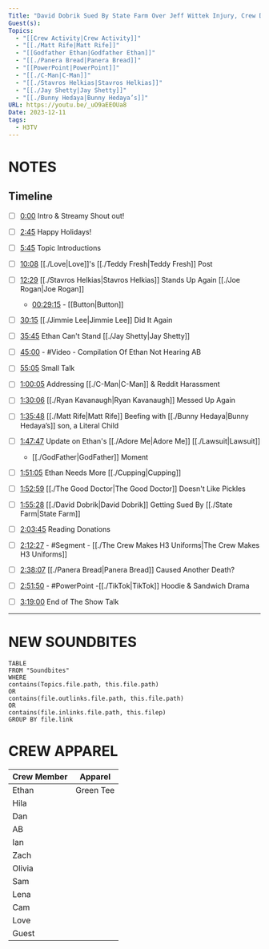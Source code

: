 ```yaml
---
Title: "David Dobrik Sued By State Farm Over Jeff Wittek Injury, Crew Designs New Uniforms - H3TV #102"
Guest(s): 
Topics:
  - "[[Crew Activity|Crew Activity]]"
  - "[[./Matt Rife|Matt Rife]]"
  - "[[Godfather Ethan|Godfather Ethan]]"
  - "[[./Panera Bread|Panera Bread]]"
  - "[[PowerPoint|PowerPoint]]"
  - "[[./C-Man|C-Man]]"
  - "[[./Stavros Helkias|Stavros Helkias]]"
  - "[[./Jay Shetty|Jay Shetty]]"
  - "[[./Bunny Hedaya|Bunny Hedaya’s]]"
URL: https://youtu.be/_uO9aEEOUa8
Date: 2023-12-11
tags:
  - H3TV
---
```

# NOTES

## Timeline
- [ ] [0:00](https://www.youtube.com/watch?v=_uO9aEEOUa8&t=0s) Intro & Streamy Shout out! 
- [ ] [2:45](https://www.youtube.com/watch?v=_uO9aEEOUa8&t=165s) Happy Holidays!
- [ ] [5:45](https://www.youtube.com/watch?v=_uO9aEEOUa8&t=345s) Topic Introductions
- [ ] [10:08](https://www.youtube.com/watch?v=_uO9aEEOUa8&t=608s) [[./Love|Love]]'s [[./Teddy Fresh|Teddy Fresh]] Post
- [ ] [12:29](https://www.youtube.com/watch?v=_uO9aEEOUa8&t=749s) [[./Stavros Helkias|Stavros Helkias]] Stands Up Again [[./Joe Rogan|Joe Rogan]]
	- [00:29:15](https://youtu.be/_uO9aEEOUa8?t=1751) - [[Button|Button]]
- [ ] [30:15](https://www.youtube.com/watch?v=_uO9aEEOUa8&t=1815s) [[./Jimmie Lee|Jimmie Lee]] Did It Again
- [ ] [35:45](https://www.youtube.com/watch?v=_uO9aEEOUa8&t=2145s) Ethan Can't Stand [[./Jay Shetty|Jay Shetty]]
- [ ] [45:00](https://www.youtube.com/watch?v=_uO9aEEOUa8&t=2700s) - #Video - Compilation Of Ethan Not Hearing AB
- [ ] [55:05](https://www.youtube.com/watch?v=_uO9aEEOUa8&t=3305s) Small Talk
- [ ] [1:00:05](https://www.youtube.com/watch?v=_uO9aEEOUa8&t=3605s) Addressing [[./C-Man|C-Man]] & Reddit Harassment
- [ ] [1:30:06](https://www.youtube.com/watch?v=_uO9aEEOUa8&t=5406s) [[./Ryan Kavanaugh|Ryan Kavanaugh]] Messed Up Again
- [ ] [1:35:48](https://www.youtube.com/watch?v=_uO9aEEOUa8&t=5748s) [[./Matt Rife|Matt Rife]] Beefing with [[./Bunny Hedaya|Bunny Hedaya’s]] son, a Literal Child
- [ ] [1:47:47](https://www.youtube.com/watch?v=_uO9aEEOUa8&t=6467s) Update on Ethan's [[./Adore Me|Adore Me]] [[./Lawsuit|Lawsuit]]
	- [[./GodFather|GodFather]] Moment
- [ ] [1:51:05](https://www.youtube.com/watch?v=_uO9aEEOUa8&t=6665s) Ethan Needs More [[./Cupping|Cupping]]
- [ ] [1:52:59](https://www.youtube.com/watch?v=_uO9aEEOUa8&t=6779s) [[./The Good Doctor|The Good Doctor]] Doesn't Like Pickles
- [ ] [1:55:28](https://www.youtube.com/watch?v=_uO9aEEOUa8&t=6928s) [[./David Dobrik|David Dobrik]] Getting Sued By [[./State Farm|State Farm]]
- [ ] [2:03:45](https://www.youtube.com/watch?v=_uO9aEEOUa8&t=7425s) Reading Donations
- [ ] [2:12:27](https://www.youtube.com/watch?v=_uO9aEEOUa8&t=7947s) - #Segment - [[./The Crew Makes H3 Uniforms|The Crew Makes H3 Uniforms]]
- [ ] [2:38:07](https://www.youtube.com/watch?v=_uO9aEEOUa8&t=9487s) [[./Panera Bread|Panera Bread]] Caused Another Death?
- [ ] [2:51:50](https://www.youtube.com/watch?v=_uO9aEEOUa8&t=10310s) - #PowerPoint -[[./TikTok|TikTok]] Hoodie & Sandwich Drama
- [ ] [3:19:00](https://www.youtube.com/watch?v=_uO9aEEOUa8&t=11940s) End of The Show Talk


___
# NEW SOUNDBITES
``` dataview
TABLE
FROM "Soundbites"
WHERE 
contains(Topics.file.path, this.file.path) 
OR 
contains(file.outlinks.file.path, this.file.path)
OR
contains(file.inlinks.file.path, this.filep)
GROUP BY file.link
```

# CREW APPAREL

| Crew Member | Apparel |
| ----------- | ------- |
| Ethan       | Green Tee        |
| Hila        |         |
| Dan         |         |
| AB          |         |
| Ian         |         |
| Zach        |         |
| Olivia      |         |
| Sam         |         |
| Lena        |         |
| Cam         |         |
| Love        |         |
| Guest       |         |
